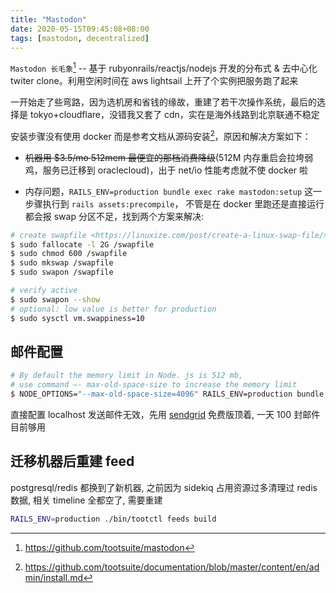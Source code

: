 ```yaml
---
title: "Mastodon"
date: 2020-05-15T09:45:08+08:00
tags: [mastodon, decentralized]
---
```


`Mastodon 长毛象`[^wiki] -- 基于 rubyonrails/reactjs/nodejs 开发的分布式 &
去中心化 twiter clone。利用空闲时间在 aws lightsail 上开了个实例把服务跑了起来

一开始走了些弯路，因为选机房和省钱的缘故，重建了若干次操作系统，最后的选择是
tokyo+cloudflare，没错我又套了 cdn，实在是海外线路到北京联通不稳定

安装步骤没有使用 docker 而是参考文档从源码安装[^ifs]，原因和解决方案如下：

- ~~机器用 $3.5/mo 512mem 最便宜的那档消费降级~~(512M 内存重启会拉垮弱鸡，服务已迁移到 oraclecloud)，出于 net/io 性能考虑就不使 docker 啦

- 内存问题，`RAILS_ENV=production bundle exec rake mastodon:setup`
    这一步骤执行到 `rails assets:precompile`，
    不管是在 docker 里跑还是直接运行都会报 swap 分区不足，找到两个方案来解决:

```bash
# create swapfile <https://linuxize.com/post/create-a-linux-swap-file/>
$ sudo fallocate -l 2G /swapfile
$ sudo chmod 600 /swapfile
$ sudo mkswap /swapfile
$ sudo swapon /swapfile

# verify active
$ sudo swapon --show
# optional: low value is better for production
$ sudo sysctl vm.swappiness=10
```


## 邮件配置

```bash
# By default the memory limit in Node. js is 512 mb, 
# use command —- max-old-space-size to increase the memory limit
$ NODE_OPTIONS="--max-old-space-size=4096" RAILS_ENV=production bundle exec rails assets:precompile
```

直接配置 localhost 发送邮件无效，先用 [sendgrid](https://sendgrid.com/) 免费版顶着, 一天 100 封邮件目前够用


## 迁移机器后重建 feed

postgresql/redis 都换到了新机器, 之前因为 sidekiq 占用资源过多清理过 redis 数据, 相关 timeline 全都空了, 需要重建

```bash
RAILS_ENV=production ./bin/tootctl feeds build
```

[^wiki]: https://github.com/tootsuite/mastodon
[^ifs]: https://github.com/tootsuite/documentation/blob/master/content/en/admin/install.md

